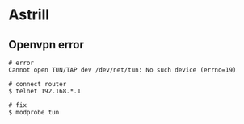 # Astrill

## Openvpn error

```shell
# error
Cannot open TUN/TAP dev /dev/net/tun: No such device (errno=19)

# connect router
$ telnet 192.168.*.1

# fix
$ modprobe tun
```

